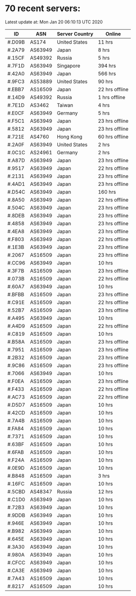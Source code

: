 # 70 recent servers:

Latest update at: Mon Jan 20 06:10:13 UTC 2020

| ID | ASN | Server Country | Online |
| -- | --- | -------------- | ------ |
| #.D09B | AS174 | United States | 11 hrs |
| #.2A79 | AS63949 | Japan | 8 hrs |
| #.15CF | AS49392 | Russia | 5 hrs |
| #.7F1D | AS63949 | Singapore | 394 hrs |
| #.42A0 | AS63949 | Japan | 566 hrs |
| #.9FC3 | AS53889 | United States | 90 hrs |
| #.EBB7 | AS16509 | Japan | 22 hrs offline |
| #.14D9 | AS49392 | Russia | 1 hrs offline |
| #.7E1D | AS3462 | Taiwan | 4 hrs |
| #.E0CF | AS63949 | Germany | 5 hrs |
| #.F5C1 | AS63949 | Japan | 23 hrs offline |
| #.5812 | AS63949 | Japan | 23 hrs offline |
| #.721E | AS4760 | Hong Kong | 60 hrs offline |
| #.2A0F | AS63949 | United States | 2 hrs |
| #.0C1C | AS24961 | Germany | 2 hrs |
| #.A87D | AS63949 | Japan | 23 hrs offline |
| #.9517 | AS63949 | Japan | 22 hrs offline |
| #.2131 | AS63949 | Japan | 23 hrs offline |
| #.4AD1 | AS63949 | Japan | 23 hrs offline |
| #.D54C | AS63949 | Japan | 160 hrs |
| #.8A50 | AS63949 | Japan | 22 hrs offline |
| #.504C | AS63949 | Japan | 23 hrs offline |
| #.8DEB | AS63949 | Japan | 23 hrs offline |
| #.4858 | AS63949 | Japan | 23 hrs offline |
| #.4EA8 | AS63949 | Japan | 23 hrs offline |
| #.F803 | AS63949 | Japan | 22 hrs offline |
| #.1E3B | AS63949 | Japan | 23 hrs offline |
| #.2067 | AS16509 | Japan | 23 hrs offline |
| #.CC96 | AS63949 | Japan | 10 hrs |
| #.3F7B | AS16509 | Japan | 23 hrs offline |
| #.073B | AS16509 | Japan | 22 hrs offline |
| #.60A7 | AS63949 | Japan | 10 hrs |
| #.BFBB | AS16509 | Japan | 23 hrs offline |
| #.C91E | AS16509 | Japan | 22 hrs offline |
| #.52B7 | AS16509 | Japan | 23 hrs offline |
| #.A495 | AS63949 | Japan | 10 hrs |
| #.A4D9 | AS16509 | Japan | 22 hrs offline |
| #.C819 | AS16509 | Japan | 10 hrs |
| #.B58A | AS16509 | Japan | 23 hrs offline |
| #.7951 | AS16509 | Japan | 23 hrs offline |
| #.2B32 | AS16509 | Japan | 23 hrs offline |
| #.9C86 | AS16509 | Japan | 23 hrs offline |
| #.7066 | AS63949 | Japan | 10 hrs |
| #.F0EA | AS16509 | Japan | 23 hrs offline |
| #.F433 | AS16509 | Japan | 22 hrs offline |
| #.AC73 | AS16509 | Japan | 22 hrs offline |
| #.D5D7 | AS16509 | Japan | 10 hrs |
| #.42CD | AS16509 | Japan | 10 hrs |
| #.7A4B | AS16509 | Japan | 10 hrs |
| #.FA84 | AS16509 | Japan | 10 hrs |
| #.7371 | AS16509 | Japan | 10 hrs |
| #.63BF | AS16509 | Japan | 10 hrs |
| #.6FAB | AS16509 | Japan | 10 hrs |
| #.F24A | AS16509 | Japan | 10 hrs |
| #.0E9D | AS16509 | Japan | 10 hrs |
| #.B848 | AS16509 | Japan | 3 hrs |
| #.16FC | AS16509 | Japan | 10 hrs |
| #.5CBD | AS48347 | Russia | 12 hrs |
| #.C1D0 | AS63949 | Japan | 10 hrs |
| #.72B3 | AS63949 | Japan | 10 hrs |
| #.9DDB | AS63949 | Japan | 10 hrs |
| #.946E | AS63949 | Japan | 10 hrs |
| #.B982 | AS63949 | Japan | 10 hrs |
| #.645E | AS63949 | Japan | 10 hrs |
| #.3A30 | AS63949 | Japan | 10 hrs |
| #.980A | AS63949 | Japan | 10 hrs |
| #.CFCC | AS63949 | Japan | 10 hrs |
| #.CA3E | AS63949 | Japan | 10 hrs |
| #.7A43 | AS16509 | Japan | 10 hrs |
| #.8217 | AS16509 | Japan | 10 hrs |

